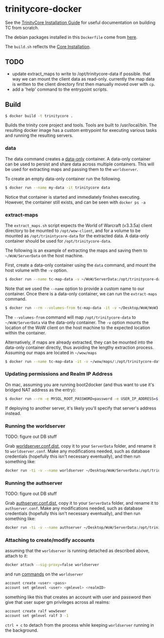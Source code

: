 # trinitycore-docker


See the [TrinityCore Installation Guide](http://collab.kpsn.org/display/tc/Installation+Guide) for useful
documentation on building TC from scratch.

The debian packages installed in this `Dockerfile` come from [here](http://collab.kpsn.org/display/tc/Requirements).

The `build.sh` reflects the [Core Installation](http://collab.kpsn.org/display/tc/Core+Installation).

## TODO

* update extract_maps to write to /opt/trinitycore-data if possible.
that way we can mount the client data as read-only. currently the map data is
written to the client directory first then manually moved over with `cp`.
* add a 'help' command to the entrypoint scripts.

## Build

```sh
$ docker build -t trinitycore .
```

Builds the trinity core project and tools. Tools are built to /usr/local/bin.
The resulting docker image has a custom entrypoint for executing various tasks
and running the resulting servers.

### data

The data command creates a [data-only][] container. A data-only container can
be used to persist and share data across multiple containers. This will be used
for extracting maps and passing them to the `worldserver`.

To create an empty data-only container run the following.

```sh
$ docker run --name my-data -it trinitycore data
```

Notice that container is started and immediately finishes executing. However,
the container still exists, and can be seen with `docker ps -a`

[data-only]: https://docs.docker.com/userguide/dockervolumes/#creating-and-mounting-a-data-volume-container

### extract-maps

The `extract_maps.sh` script expects the World of Warcraft (v3.3.5a) client
directory to be mounted to `/opt/wow-client`, and for a volume to be mounted as
`/opt/trinintycore-data` for the extracted data. A data-only container should
be used for `/opt/trinitycore-data`.

The following is an example of extracting the maps and saving them to
`~/WoW/ServerData` on the host machine.

First, create a data-only container using the `data` command, and mount the
host volume with the `-v` option.

```sh
$ docker run --name tc-map-data -v ~/WoW/ServerData:/opt/trinitycore-data -it trinitycore data
```

Note that we used the `--name` option to provide a custom name to our container.
Once there is a data-only container, we can run the `extract-maps` command.

```sh
$ docker run --rm --volumes-from tc-map-data -it -v ~/Desktop/WoW/WoW3.3.5a:/opt/wow-client trinitycore extract-maps
```

The `--volumes-from` command will map `/opt/trinitycore-data` to
`~/WoW/ServerData` via the data-only container. The `-v` option mounts the
location of the WoW client on the host machine to the expected location
within the container.

Alternatively, if maps are already extracted, they can be mounted into the
data-only container directly, thus avoiding the lengthy extraction process.
Assuming our maps are located in `~/wow/maps`

```sh
$ docker run --name tc-map-data -it -v ~/wow/maps/:/opt/trinitycore-data trinitycore data
```

### Updating permissions and Realm IP Address

On mac, assuming you are running boot2docker (and thus want to use it's bridged NAT address as the entry):

```sh
$ docker run --rm -e MYSQL_ROOT_PASSWORD=password -e USER_IP_ADDRESS=$(boot2docker ip) trinitycore update-ip
```

If deploying to another server, it's likely you'll specify that server's address instead.

### Running the worldserver

TODO: figure out DB stuff

Grab [worldserver.conf.dist][], copy it to your `ServerData` folder, and rename it to `worldserver.conf`. Make any modifications needed, such as database credentials (hopefully this isn't necessary eventually), and then run something like:

```sh
docker run -ti -v --name worldserver ~/Desktop/WoW/ServerData:/opt/trinitycore-data trinitycore /usr/local/bin/worldserver -c /opt/trinitycore-data/worldserver.conf
```

### Running the authserver

TODO: figure out DB stuff

Grab [authserver.conf.dist][], copy it to your `ServerData` folder, and rename it to `authserver.conf`. Make any modifications needed, such as database credentials (hopefully this isn't necessary eventually), and then run something like:

```sh
docker run -ti -v --name authserver ~/Desktop/WoW/ServerData:/opt/trinitycore-data trinitycore /usr/local/bin/authserver -c /opt/trinitycore-data/authserver.conf
```


[worldserver.conf.dist]: https://github.com/TrinityCore/TrinityCore/blob/3.3.5/src/server/worldserver/worldserver.conf.dist
[authserver.conf.dist]: https://github.com/TrinityCore/TrinityCore/blob/3.3.5/src/server/authserver/authserver.conf.dist

### Attaching to create/modify accounts


assuming that the `worldserver` is running detached as described above, attach to it:

```sh
docker attach --sig-proxy=false worldserver
```

and run [commands](http://collab.kpsn.org/display/tc/Server+Setup#ServerSetup-FinalSteps) on the `worldserver`

```sh
account create <user> <pass>
account set gmlevel <user> <gmlevel> <realmID>
```

something like this that creates an account with user and password then give that user super gm privileges across all realms:

```sh
account create ralf wow5ever
account set gmlevel ralf 3 -1
```
`ctrl + c` to detach from the process while keeping `worldserver` running in the background.

